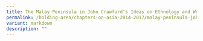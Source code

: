 ```yaml
---
title: The Malay Peninsula in John Crawfurd’s Ideas on Ethnology and World History
permalink: /holding-area/chapters-on-asia-2014-2017/malay-peninsula-john-crawfurd-ethnology-world-history/
variant: markdown
description: ""
---
```


